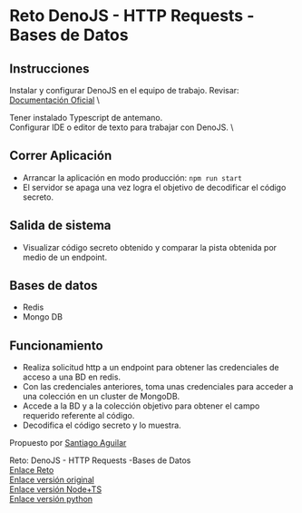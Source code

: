 # Reto DenoJS - HTTP Requests - Bases de Datos

## Instrucciones
Instalar y configurar DenoJS en el equipo de trabajo.
Revisar: [Documentación Oficial](https://deno.land/manual@v1.28.0/introduction) \

Tener instalado Typescript de antemano. \
Configurar IDE o editor de texto para trabajar con DenoJS. \



## Correr Aplicación
- Arrancar la aplicación en modo producción:  ```npm run start ```
- El servidor se apaga una vez logra el objetivo de decodificar el código secreto. 

## Salida de sistema
- Visualizar código secreto obtenido y comparar la pista obtenida por medio de un endpoint.


## Bases de datos
- Redis
- Mongo DB 

## Funcionamiento
- Realiza solicitud http a un endpoint para obtener las credenciales de acceso a una BD en redis.
- Con las credenciales anteriores, toma unas credenciales para acceder a una colección en un cluster de MongoDB.
- Accede a la BD y a la colección objetivo para obtener el campo requerido referente al código.
- Decodifica el código secreto y lo muestra.


Propuesto por [Santiago Aguilar](https://github.com/sant123)

Reto:
DenoJS - HTTP Requests -Bases de Datos \
[Enlace Reto](https://paper.dropbox.com/doc/Reto-de-Node-HTTP-y-Bases-de-Datos-p9dWNgBSNXj8ZpZfK9C60) \
[Enlace versión original](https://github.com/ht1204/reto-node) \
[Enlace versión Node+TS](https://github.com/ht1204/reto-node-v2) \
[Enlace versión python](https://github.com/ht1204/reto-python)